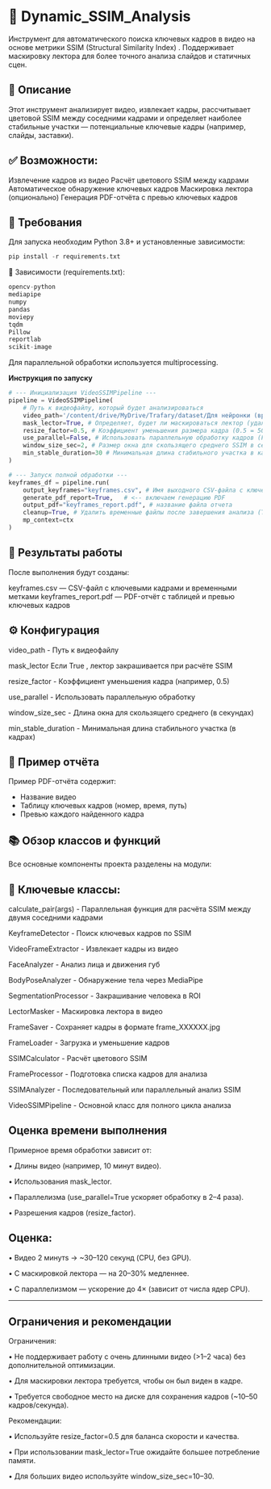 # 🧠 **Dynamic_SSIM_Analysis**

Инструмент для автоматического поиска ключевых кадров в видео на основе метрики SSIM (Structural Similarity Index) . Поддерживает маскировку лектора для более точного анализа слайдов и статичных сцен.

## 📌 **Описание**

Этот инструмент анализирует видео, извлекает кадры, рассчитывает цветовой SSIM между соседними кадрами и определяет наиболее стабильные участки — потенциальные ключевые кадры (например, слайды, заставки).

## ✅ **Возможности:**

Извлечение кадров из видео
Расчёт цветового SSIM между кадрами
Автоматическое обнаружение ключевых кадров
Маскировка лектора (опционально)
Генерация PDF-отчёта с превью ключевых кадров

## 🧰 **Требования**

Для запуска необходим Python 3.8+ и установленные зависимости:
```python
pip install -r requirements.txt
```
🔧 Зависимости (requirements.txt):
```python
opencv-python
mediapipe
numpy
pandas
moviepy
tqdm
Pillow
reportlab
scikit-image
```
Для параллельной обработки используется multiprocessing. 


**Инструкция по запуску**
```python
# --- Инициализация VideoSSIMPipeline ---
pipeline = VideoSSIMPipeline(
    # Путь к видеофайлу, который будет анализироваться
    video_path='/content/drive/MyDrive/Trafary/dataset/Для нейронки (временное)/Продающий сервис видео/1rs Введение в курс Продающии%U0306 сервис.mp4',
    mask_lector=True, # Определяет, будет ли маскироваться лектор (удаляться человек из кадра)
    resize_factor=0.5, # Коэффициент уменьшения размера кадра (0.5 = 50% от оригинала) — ускоряет обработку SSIM
    use_parallel=False, # Использовать параллельную обработку кадров (False — последовательная обработка)
    window_size_sec=2, # Размер окна для скользящего среднего SSIM в секундах (больше — более "гладкий" порог)
    min_stable_duration=30 # Минимальная длина стабильного участка в кадрах — фильтр коротких скачков
)

# --- Запуск полной обработки ---
keyframes_df = pipeline.run(
    output_keyframes="keyframes.csv", # Имя выходного CSV-файла с ключевыми кадрами
    generate_pdf_report=True,   # <-- включаем генерацию PDF
    output_pdf="keyframes_report.pdf", # название файла отчета
    cleanup=True, # Удалить временные файлы после завершения анализа (True — чисто, False — оставить кадры)
    mp_context=ctx
)
```

## 📁 **Результаты работы**
После выполнения будут созданы:

keyframes.csv — CSV-файл с ключевыми кадрами и временными метками
keyframes_report.pdf — PDF-отчёт с таблицей и превью ключевых кадров

## ⚙️ **Конфигурация**

video_path - Путь к видеофайлу

mask_lector
Если
True
, лектор закрашивается при расчёте SSIM

resize_factor - Коэффициент уменьшения кадра (например, 0.5)

use_parallel - Использовать параллельную обработку

window_size_sec - Длина окна для скользящего среднего (в секундах)

min_stable_duration - Минимальная длина стабильного участка (в кадрах)

## 📄 **Пример отчёта**

Пример PDF-отчёта содержит:

- Название видео
- Таблицу ключевых кадров (номер, время, путь)
- Превью каждого найденного кадра

## 📚 **Обзор классов и функций**

Все основные компоненты проекта разделены на модули:

## 🧠 Ключевые классы:

calculate_pair(args) - Параллельная функция для расчёта SSIM между двумя соседними кадрами

KeyframeDetector - Поиск ключевых кадров по SSIM

VideoFrameExtractor - Извлекает кадры из видео

FaceAnalyzer - Анализ лица и движения губ

BodyPoseAnalyzer - Обнаружение тела через MediaPipe

SegmentationProcessor - Закрашивание человека в ROI

LectorMasker - Маскировка лектора в видео

FrameSaver - Сохраняет кадры в формате frame_XXXXXX.jpg

FrameLoader - Загрузка и уменьшение кадров

SSIMCalculator - Расчёт цветового SSIM

FrameProcessor - Подготовка списка кадров для анализа

SSIMAnalyzer - Последовательный или параллельный анализ SSIM

VideoSSIMPipeline - Основной класс для полного цикла анализа

##  **Оценка времени выполнения**

Примерное время обработки зависит от:

•	Длины видео (например, 10 минут видео).

•	Использования mask_lector.

•	Параллелизма (use_parallel=True ускоряет обработку в 2–4 раза).

•	Разрешения кадров (resize_factor).

## **Оценка:**

•	Видео 2 минутs → ~30–120 секунд (CPU, без GPU).

•	С маскировкой лектора — на 20–30% медленнее.

•	С параллелизмом — ускорение до 4× (зависит от числа ядер CPU).

________________________________________
## **Ограничения и рекомендации**

Ограничения:

•	Не поддерживает работу с очень длинными видео (>1–2 часа) без дополнительной оптимизации.

•	Для маскировки лектора требуется, чтобы он был виден в кадре.

•	Требуется свободное место на диске для сохранения кадров (~10–50 кадров/секунда).

Рекомендации:

•	Используйте resize_factor=0.5 для баланса скорости и качества.

•	При использовании mask_lector=True ожидайте большее потребление памяти.

•	Для больших видео используйте window_size_sec=10–30.
